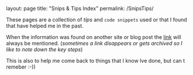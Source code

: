 layout: page
title: "Snips & Tips Index"
permalink: /SnipsTips/


These pages are a collection of _tips_ and `code snippets` used or that I found that have helped me in the past.

When the information was found on another site or blog post the [link](_none) will always be mentioned. (_sometimes a link disappears or gets archived so I like to note down the key steps_)

This is also to help me come back to things that I know Ive done, but can t remeber :-))
